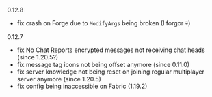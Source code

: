 0.12.8

- fix crash on Forge due to `ModifyArgs` being broken (I forgor 💀)

0.12.7

- fix No Chat Reports encrypted messages not receiving chat heads (since 1.20.5?)
- fix message tag icons not being offset anymore (since 0.11.0)
- fix server knowledge not being reset on joining regular multiplayer server anymore (since 1.20.5)
- fix config being inaccessible on Fabric (1.19.2)